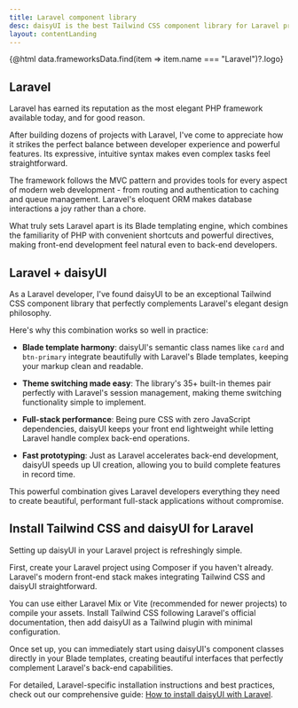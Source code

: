 ```yaml
---
title: Laravel component library
desc: daisyUI is the best Tailwind CSS component library for Laravel projects
layout: contentLanding
---
```


<script>
  import Translate from "$components/Translate.svelte"
  export let data
</script>

<div class="mx-auto max-w-4xl py-12 p-6 from-base-300 rounded-box outline-base-content/5 mt-12 mb-6 items-center justify-center gap-8 bg-linear-to-b bg-center outline-2 outline-offset-6">
<div class="max-w-64 w-full [&>svg]:w-full [&>svg]:h-auto mx-auto">
{@html data.frameworksData.find(item => item.name === "Laravel")?.logo}
</div>
</div>

## Laravel

Laravel has earned its reputation as the most elegant PHP framework available today, and for good reason.

After building dozens of projects with Laravel, I've come to appreciate how it strikes the perfect balance between developer experience and powerful features. Its expressive, intuitive syntax makes even complex tasks feel straightforward.

The framework follows the MVC pattern and provides tools for every aspect of modern web development - from routing and authentication to caching and queue management. Laravel's eloquent ORM makes database interactions a joy rather than a chore.

What truly sets Laravel apart is its Blade templating engine, which combines the familiarity of PHP with convenient shortcuts and powerful directives, making front-end development feel natural even to back-end developers.

## Laravel + daisyUI

As a Laravel developer, I've found daisyUI to be an exceptional Tailwind CSS component library that perfectly complements Laravel's elegant design philosophy.

Here's why this combination works so well in practice:

- **Blade template harmony**: daisyUI's semantic class names like `card` and `btn-primary` integrate beautifully with Laravel's Blade templates, keeping your markup clean and readable.

- **Theme switching made easy**: The library's 35+ built-in themes pair perfectly with Laravel's session management, making theme switching functionality simple to implement.

- **Full-stack performance**: Being pure CSS with zero JavaScript dependencies, daisyUI keeps your front end lightweight while letting Laravel handle complex back-end operations.

- **Fast prototyping**: Just as Laravel accelerates back-end development, daisyUI speeds up UI creation, allowing you to build complete features in record time.

This powerful combination gives Laravel developers everything they need to create beautiful, performant full-stack applications without compromise.

## Install Tailwind CSS and daisyUI for Laravel

Setting up daisyUI in your Laravel project is refreshingly simple.

First, create your Laravel project using Composer if you haven't already. Laravel's modern front-end stack makes integrating Tailwind CSS and daisyUI straightforward.

You can use either Laravel Mix or Vite (recommended for newer projects) to compile your assets. Install Tailwind CSS following Laravel's official documentation, then add daisyUI as a Tailwind plugin with minimal configuration.

Once set up, you can immediately start using daisyUI's component classes directly in your Blade templates, creating beautiful interfaces that perfectly complement Laravel's back-end capabilities.

For detailed, Laravel-specific installation instructions and best practices, check out our comprehensive guide: [How to install daisyUI with Laravel](/docs/install/laravel/).
